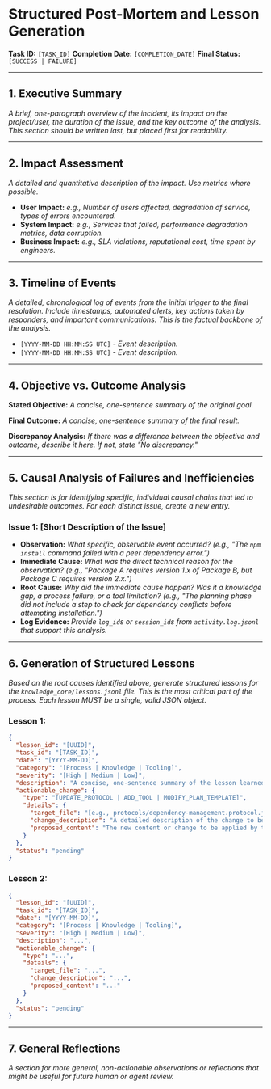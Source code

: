# Structured Post-Mortem and Lesson Generation

**Task ID:** `[TASK_ID]`
**Completion Date:** `[COMPLETION_DATE]`
**Final Status:** `[SUCCESS | FAILURE]`

---

## 1. Executive Summary

*A brief, one-paragraph overview of the incident, its impact on the project/user, the duration of the issue, and the key outcome of the analysis. This section should be written last, but placed first for readability.*

---

## 2. Impact Assessment

*A detailed and quantitative description of the impact. Use metrics where possible.*
- **User Impact:** *e.g., Number of users affected, degradation of service, types of errors encountered.*
- **System Impact:** *e.g., Services that failed, performance degradation metrics, data corruption.*
- **Business Impact:** *e.g., SLA violations, reputational cost, time spent by engineers.*

---

## 3. Timeline of Events

*A detailed, chronological log of events from the initial trigger to the final resolution. Include timestamps, automated alerts, key actions taken by responders, and important communications. This is the factual backbone of the analysis.*

- `[YYYY-MM-DD HH:MM:SS UTC]` - *Event description.*
- `[YYYY-MM-DD HH:MM:SS UTC]` - *Event description.*

---

## 4. Objective vs. Outcome Analysis

**Stated Objective:**
*A concise, one-sentence summary of the original goal.*

**Final Outcome:**
*A concise, one-sentence summary of the final result.*

**Discrepancy Analysis:**
*If there was a difference between the objective and outcome, describe it here. If not, state "No discrepancy."*

---

## 5. Causal Analysis of Failures and Inefficiencies

*This section is for identifying specific, individual causal chains that led to undesirable outcomes. For each distinct issue, create a new entry.*

### Issue 1: [Short Description of the Issue]

*   **Observation:** *What specific, observable event occurred? (e.g., "The `npm install` command failed with a peer dependency error.")*
*   **Immediate Cause:** *What was the direct technical reason for the observation? (e.g., "Package A requires version 1.x of Package B, but Package C requires version 2.x.")*
*   **Root Cause:** *Why did the immediate cause happen? Was it a knowledge gap, a process failure, or a tool limitation? (e.g., "The planning phase did not include a step to check for dependency conflicts before attempting installation.")*
*   **Log Evidence:** *Provide `log_id`s or `session_id`s from `activity.log.jsonl` that support this analysis.*

---

## 6. Generation of Structured Lessons

*Based on the root causes identified above, generate structured lessons for the `knowledge_core/lessons.jsonl` file. This is the most critical part of the process. Each lesson MUST be a single, valid JSON object.*

### Lesson 1:
```json
{
  "lesson_id": "[UUID]",
  "task_id": "[TASK_ID]",
  "date": "[YYYY-MM-DD]",
  "category": "[Process | Knowledge | Tooling]",
  "severity": "[High | Medium | Low]",
  "description": "A concise, one-sentence summary of the lesson learned. (e.g., 'Dependency conflicts should be proactively identified before running installation commands.')",
  "actionable_change": {
    "type": "[UPDATE_PROTOCOL | ADD_TOOL | MODIFY_PLAN_TEMPLATE]",
    "details": {
      "target_file": "[e.g., protocols/dependency-management.protocol.json]",
      "change_description": "A detailed description of the change to be made.",
      "proposed_content": "The new content or change to be applied by the protocol_updater.py tool."
    }
  },
  "status": "pending"
}
```

### Lesson 2:
```json
{
  "lesson_id": "[UUID]",
  "task_id": "[TASK_ID]",
  "date": "[YYYY-MM-DD]",
  "category": "[Process | Knowledge | Tooling]",
  "severity": "[High | Medium | Low]",
  "description": "...",
  "actionable_change": {
    "type": "...",
    "details": {
      "target_file": "...",
      "change_description": "...",
      "proposed_content": "..."
    }
  },
  "status": "pending"
}
```

---

## 7. General Reflections

*A section for more general, non-actionable observations or reflections that might be useful for future human or agent review.*